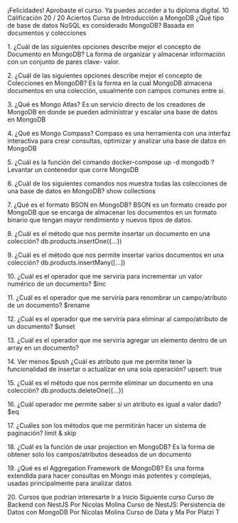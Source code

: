 ¡Felicidades!
Aprobaste el curso. Ya puedes acceder a tu diploma digital.
10
Calificación
20 / 20
Aciertos
Curso de Introducción a MongoDB
¿Qué tipo de base de datos NoSQL es considerado MongoDB?
Basada en documentos y colecciones

1\.
¿Cuál de las siguientes opciones describe mejor el concepto de Documento en MongoDB?
La forma de organizar y almacenar información con un conjunto de pares clave\-
valor.

2\.
¿Cuál de las siguientes opciones describe mejor el concepto de Colecciones en MongoDB?
Es la forma en la cual MongoDB almacena documentos en una colección,
usualmente con campos comunes entre sí.

3\.
¿Qué es Mongo Atlas?
Es un servicio directo de los creadores de MongoDB en donde se pueden
administrar y escalar una base de datos en MongoDB

4\.
¿Qué es Mongo Compass?
Compass es una herramienta con una interfaz interactiva para crear consultas,
optimizar y analizar una base de datos en MongoDB

5\.
¿Cuál es la función del comando docker\-compose up \-d mongodb ?
Levantar un contenedor que corre MongoDB 

6\.
¿Cuál de los siguientes comandos nos muestra todas las colecciones de una base de datos en
MongoDB?
show collections

7\.
¿Qué es el formato BSON en MongoDB?
BSON es un formato creado por MongoDB que se encarga de almacenar los
documentos en un formato binario que tengan mayor rendimiento y nuevos tipos de
datos.

8\.
¿Cuál es el método que nos permite insertar un documento en una colección?
db.products.insertOne({...})

9\.
¿Cuál es el método que nos permite insertar varios documentos en una colección?
db.products.insertMany(\[...])

10\.
¿Cuál es el operador que me serviría para incrementar un valor numérico de un documento?
$inc

11\.
¿Cuál es el operador que me serviría para renombrar un campo/atributo de un documento?
$rename

12\.
¿Cuál es el operador que me serviría para eliminar al campo/atributo de un documento?
$unset

13\.
¿Cuál es el operador que me serviría agregar un elemento dentro de un array en un
documento?

14\.
Ver menos
$push
¿Cuál es atributo que me permite tener la funcionalidad de insertar o actualizar en una sola
operación?
upsert: true

15\.
¿Cuál es el método que nos permite eliminar un documento en una colección?
db.products.deleteOne({...})

16\.
¿Cuál operador me permite saber si un atributo es igual a valor dado?
$eq

17\.
¿Cuáles son los métodos que me permitirán hacer un sistema de paginación?
limit \& skip

18\.
¿Cuál es la función de usar projection en MongoDB?
Es la forma de obtener solo los campos/atributos deseados de un documento

19\.
¿Qué es el Aggregation Framework de MongoDB?
Es una forma extendida para hacer consultas en Mongo más potentes y complejas,
usadas principalmente para analizar datos 

20\.
Cursos que podrían interesarte
Ir a Inicio
Siguiente curso
Curso de Backend con NestJS
Por Nicolas Molina
Curso de NestJS: Persistencia de
Datos con MongoDB
Por Nicolas Molina
Curso de 
Data y Ma
Por Platzi T
